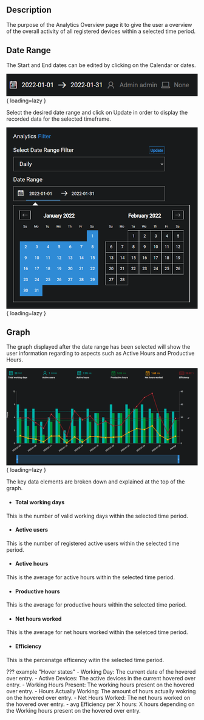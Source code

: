 ## Description
The purpose of the Analytics Overview page it to give the user a overview of the overall activity of all registered devices within a selected time period.

## Date Range
The Start and End dates can be edited by clicking on the Calendar or dates.

![!Date Range](../../screenshots/analytics/overview/dateRange.png){ loading=lazy  }

Select the desired date range and click on Update in order to display the recorded data for the selected timeframe.

![!Date Range Selected](../../screenshots/analytics/overview/dateRangeSelect.png){ loading=lazy  }

## Graph
The graph displayed after the date range has been selected will show the user information regarding to aspects such as Active Hours and Productive Hours.

![!Graph](../../screenshots/analytics/overview/graph.png){ loading=lazy  }

The key data elements are broken down and explained at the top of the graph.

- #### Total working days
This is the number of valid working days within the selected time period.

- #### Active users
This is the number of registered active users within the selected time period.

- #### Active hours
This is the average for active hours within the selected time period.

- #### Productive hours
This is the average for productive hours within the selected time period.

- #### Net hours worked
This is the average for net hours worked within the seletced time period.

- #### Efficiency
This is the percenatge efficency witin the selected time period.

??? example "Hover states"
    - Working Day: The current date of the hovered over entry.
    - Active Devices: The active devices in the current hovered over entry.
    - Working Hours Present: The working hours present on the hovered over entry.
    - Hours Actually Working: The amount of hours actually wokring on the hovered over entry.
    - Net Hours Worked: The net hours worked on the hovered over entry.
    - avg Efficiency per X hours: X hours depending on the Working hours present on the hovered over entry.